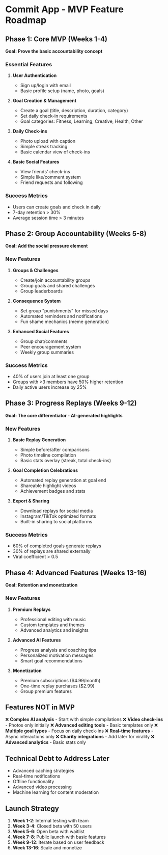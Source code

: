 # Commit App - MVP Feature Roadmap

## Phase 1: Core MVP (Weeks 1-4)
**Goal: Prove the basic accountability concept**

### Essential Features
1. **User Authentication**
   - Sign up/login with email
   - Basic profile setup (name, photo, goals)

2. **Goal Creation & Management**
   - Create a goal (title, description, duration, category)
   - Set daily check-in requirements
   - Goal categories: Fitness, Learning, Creative, Health, Other

3. **Daily Check-ins**
   - Photo upload with caption
   - Simple streak tracking
   - Basic calendar view of check-ins

4. **Basic Social Features**
   - View friends' check-ins
   - Simple like/comment system
   - Friend requests and following

### Success Metrics
- Users can create goals and check in daily
- 7-day retention > 30%
- Average session time > 3 minutes

## Phase 2: Group Accountability (Weeks 5-8)
**Goal: Add the social pressure element**

### New Features
1. **Groups & Challenges**
   - Create/join accountability groups
   - Group goals and shared challenges
   - Group leaderboards

2. **Consequence System**
   - Set group "punishments" for missed days
   - Automated reminders and notifications
   - Fun shame mechanics (meme generation)

3. **Enhanced Social Features**
   - Group chat/comments
   - Peer encouragement system
   - Weekly group summaries

### Success Metrics
- 40% of users join at least one group
- Groups with >3 members have 50% higher retention
- Daily active users increase by 25%

## Phase 3: Progress Replays (Weeks 9-12)
**Goal: The core differentiator - AI-generated highlights**

### New Features
1. **Basic Replay Generation**
   - Simple before/after comparisons
   - Photo timeline compilation
   - Basic stats overlay (streak, total check-ins)

2. **Goal Completion Celebrations**
   - Automated replay generation at goal end
   - Shareable highlight videos
   - Achievement badges and stats

3. **Export & Sharing**
   - Download replays for social media
   - Instagram/TikTok optimized formats
   - Built-in sharing to social platforms

### Success Metrics
- 60% of completed goals generate replays
- 30% of replays are shared externally
- Viral coefficient > 0.5

## Phase 4: Advanced Features (Weeks 13-16)
**Goal: Retention and monetization**

### New Features
1. **Premium Replays**
   - Professional editing with music
   - Custom templates and themes
   - Advanced analytics and insights

2. **Advanced AI Features**
   - Progress analysis and coaching tips
   - Personalized motivation messages
   - Smart goal recommendations

3. **Monetization**
   - Premium subscriptions ($4.99/month)
   - One-time replay purchases ($2.99)
   - Group premium features

## Features NOT in MVP
❌ **Complex AI analysis** - Start with simple compilations
❌ **Video check-ins** - Photos only initially
❌ **Advanced editing tools** - Basic templates only
❌ **Multiple goal types** - Focus on daily check-ins
❌ **Real-time features** - Async interactions only
❌ **Charity integrations** - Add later for virality
❌ **Advanced analytics** - Basic stats only

## Technical Debt to Address Later
- Advanced caching strategies
- Real-time notifications
- Offline functionality
- Advanced video processing
- Machine learning for content moderation

## Launch Strategy
1. **Week 1-2**: Internal testing with team
2. **Week 3-4**: Closed beta with 50 users
3. **Week 5-6**: Open beta with waitlist
4. **Week 7-8**: Public launch with basic features
5. **Week 9-12**: Iterate based on user feedback
6. **Week 13-16**: Scale and monetize
